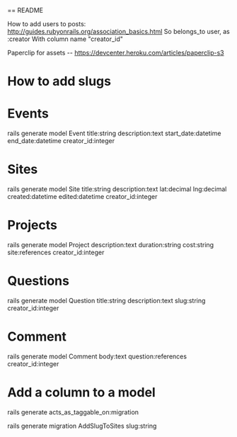 == README

How to add users to posts:
http://guides.rubyonrails.org/association_basics.html
  So belongs_to user, as :creator
  With column name "creator_id"

Paperclip for assets
-- https://devcenter.heroku.com/articles/paperclip-s3

# How to add slugs

# Events

rails generate model Event title:string description:text start_date:datetime end_date:datetime creator_id:integer

# Sites

rails generate model Site title:string description:text lat:decimal lng:decimal created:datetime edited:datetime creator_id:integer

# Projects

rails generate model Project description:text duration:string cost:string site:references creator_id:integer

# Questions

rails generate model Question title:string description:text slug:string creator_id:integer

# Comment

rails generate model Comment body:text question:references creator_id:integer

# Add a column to a model

rails generate acts_as_taggable_on:migration

rails generate migration AddSlugToSites slug:string
